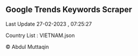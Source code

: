 

## Google Trends Keywords Scraper 
 
Last Update 27-02-2023 , 07:25:27

Country List :
VIETNAM.json



© Abdul Muttaqin 
